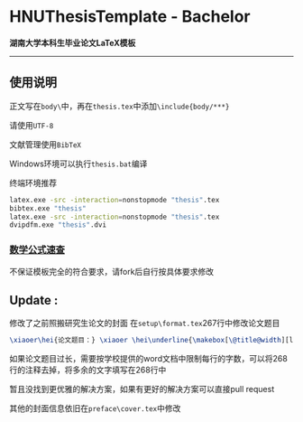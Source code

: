 # HNUThesisTemplate - Bachelor

**湖南大学本科生毕业论文LaTeX模板**

---

## 使用说明

正文写在`body\`中，再在`thesis.tex`中添加`\include{body/***}`

请使用`UTF-8`

文献管理使用`BibTeX`

Windows环境可以执行`thesis.bat`编译

终端环境推荐

```bash
latex.exe -src -interaction=nonstopmode "thesis".tex
bibtex.exe "thesis"
latex.exe -src -interaction=nonstopmode "thesis".tex
dvipdfm.exe "thesis".dvi
```

### [数学公式速查](https://www.rpi.edu/dept/arc/training/latex/LaTeX_symbols.pdf)

不保证模板完全的符合要求，请fork后自行按具体要求修改

## Update :

修改了之前照搬研究生论文的封面
在`setup\format.tex`267行中修改论文题目

```latex
\xiaoer\hei{论文题目：} \xiaoer \hei\underline{\makebox[\@title@width][l]{论文标题}} \\
```
如果论文题目过长，需要按学校提供的word文档中限制每行的字数，可以将268行的注释去掉，将多余的文字填写在268行中

暂且没找到更优雅的解决方案，如果有更好的解决方案可以直接pull request

其他的封面信息依旧在`preface\cover.tex`中修改
